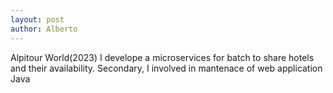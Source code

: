 ```yaml
---
layout: post
author: Alberto
---
```


Alpitour World(2023)
I develope a microservices for batch to share hotels and their availability.
Secondary, I involved in mantenace of web application Java
